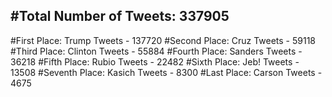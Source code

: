 #Total Number of Tweets: 337905 
---
#First Place: Trump Tweets - 137720
#Second Place: Cruz Tweets - 59118
#Third Place: Clinton Tweets - 55884
#Fourth Place: Sanders Tweets - 36218
#Fifth Place: Rubio Tweets - 22482
#Sixth Place: Jeb! Tweets - 13508
#Seventh Place: Kasich Tweets - 8300
#Last Place: Carson Tweets - 4675
